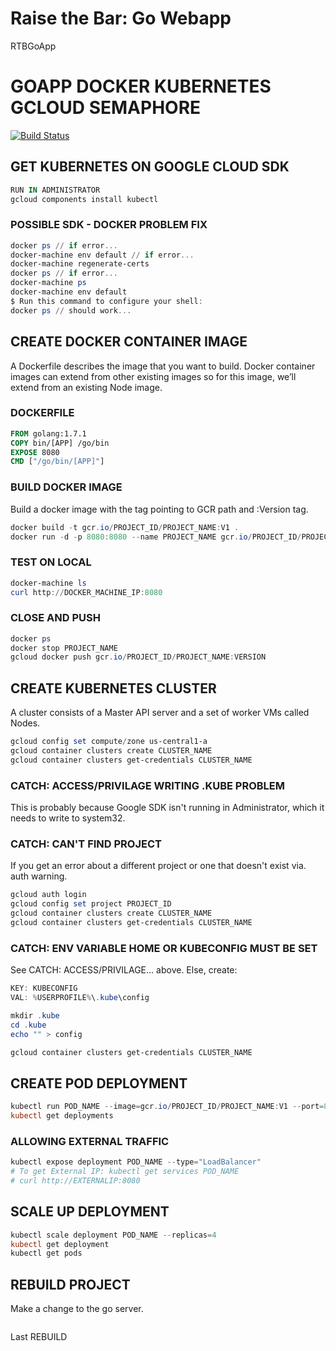 # Raise the Bar: Go Webapp
RTBGoApp
# GOAPP DOCKER KUBERNETES GCLOUD SEMAPHORE
[![Build Status](https://semaphoreci.com/api/v1/sfeigen/rtbwebapp/branches/master/badge.svg)](https://semaphoreci.com/sfeigen/rtbwebapp)

## GET KUBERNETES ON GOOGLE CLOUD SDK
```powershell
RUN IN ADMINISTRATOR
gcloud components install kubectl
```

### POSSIBLE SDK - DOCKER PROBLEM FIX
```powershell
docker ps // if error...
docker-machine env default // if error...
docker-machine regenerate-certs
docker ps // if error...
docker-machine ps
docker-machine env default
$ Run this command to configure your shell:
docker ps // should work...
```

## CREATE DOCKER CONTAINER IMAGE
A Dockerfile describes the image that you want to build. Docker container images can extend from other existing images so for this image, we’ll extend from an existing Node image.

### DOCKERFILE
```dockerfile
FROM golang:1.7.1
COPY bin/[APP] /go/bin
EXPOSE 8080
CMD ["/go/bin/[APP]"]
```

### BUILD DOCKER IMAGE
Build a docker image with the tag pointing to GCR path and :Version tag.
```powershell
docker build -t gcr.io/PROJECT_ID/PROJECT_NAME:V1 .
docker run -d -p 8080:8080 --name PROJECT_NAME gcr.io/PROJECT_ID/PROJECT_NAME:V1
```

### TEST ON LOCAL
```powershell
docker-machine ls
curl http://DOCKER_MACHINE_IP:8080
```

### CLOSE AND PUSH
```powershell
docker ps
docker stop PROJECT_NAME
gcloud docker push gcr.io/PROJECT_ID/PROJECT_NAME:VERSION
```

## CREATE KUBERNETES CLUSTER
A cluster consists of a Master API server and a set of worker VMs called Nodes.
```powershell
gcloud config set compute/zone us-central1-a
gcloud container clusters create CLUSTER_NAME
gcloud container clusters get-credentials CLUSTER_NAME
```

### CATCH: ACCESS/PRIVILAGE WRITING .KUBE PROBLEM
This is probably because Google SDK isn't running in Administrator, which it needs to write to system32.

### CATCH: CAN'T FIND PROJECT
If you get an error about a different project or one that doesn't exist via. auth warning.
```powershell
gcloud auth login
gcloud config set project PROJECT_ID
gcloud container clusters create CLUSTER_NAME
gcloud container clusters get-credentials CLUSTER_NAME
```

### CATCH: ENV VARIABLE HOME OR KUBECONFIG MUST BE SET
See CATCH: ACCESS/PRIVILAGE... above. Else, create:
```powershell
KEY: KUBECONFIG
VAL: %USERPROFILE%\.kube\config

mkdir .kube
cd .kube
echo "" > config

gcloud container clusters get-credentials CLUSTER_NAME
```

## CREATE POD DEPLOYMENT
```powershell
kubectl run POD_NAME --image=gcr.io/PROJECT_ID/PROJECT_NAME:V1 --port=8080
kubectl get deployments
```

### ALLOWING EXTERNAL TRAFFIC
```powershell
kubectl expose deployment POD_NAME --type="LoadBalancer"
# To get External IP: kubectl get services POD_NAME
# curl http://EXTERNALIP:8080
```

## SCALE UP DEPLOYMENT
```powershell
kubectl scale deployment POD_NAME --replicas=4
kubectl get deployment
kubectl get pods
```

## REBUILD PROJECT
Make a change to the go server.
```powershell

``` 

Last REBUILD
